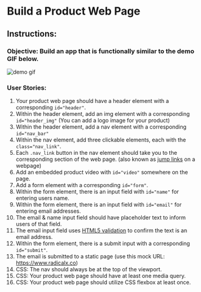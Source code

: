 # Build a Product Web Page

## Instructions:
### Objective: Build an app that is functionally similar to the demo GIF below.
![demo gif](product_web_page_demo.gif)

### User Stories:

1. Your product web page should have a header element with a corresponding `id="header"`.
2. Within the header element, add an img element with a corresponding `id="header_img"` (You can add a logo image for your product)
3. Within the header element, add a nav element with a corresponding `id="nav_bar"`
4. Within the nav element, add three clickable elements, each with the `class="nav_link"`.
5. Each `.nav_link` button in the nav element should take you to the corresponding section of the web page. (also known as <a href="https://blog.hubspot.com/marketing/jump-link-same-page">jump links</a> on a webpage) 
6. Add an embedded product video with `id="video"` somewhere on the page. 
7. Add a form element with a corresponding `id="form"`.
8. Within the form element, there is an input field with `id="name"` for entering users name.
9. Within the form element, there is an input field with `id="email"` for entering email addresses.
10. The email & name input field should have placeholder text to inform users of that field.
11. The email input field uses <a href="https://www.the-art-of-web.com/html/html5-form-validation/">HTML5 validation</a> to confirm the text is an email address.
12. Within the form element, there is a submit input with a corresponding `id="submit"`.
13. The email is submitted to a static page (use this mock URL: https://www.radicalx.co)
14. CSS: The nav should always be at the top of the viewport.
15. CSS: Your product web page should have at least one media query.
16. CSS: Your product web page should utilize CSS flexbox at least once.



